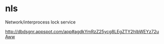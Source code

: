 nls
===

Network/interprocess lock service

http://dbdsgnr.appspot.com/app#agdkYmRzZ25ycg8LEgZTY2hlbWEYz72uAww
